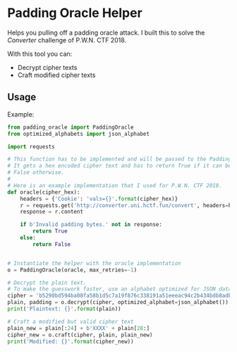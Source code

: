 # Padding Oracle Helper
Helps you pulling off a padding oracle attack. I built this to solve the *Converter* challenge of P.W.N. CTF 2018.

With this tool you can:
- Decrypt cipher texts
- Craft modified cipher texts

## Usage
Example:
```py
from padding_oracle import PaddingOracle
from optimized_alphabets import json_alphabet

import requests

# This function has to be implemented and will be passed to the PaddingOracle constructor.
# It gets a hex encoded cipher text and has to return True if it can be decrypted successfully,
# False otherwise.
# 
# Here is an example implementation that I used for P.W.N. CTF 2018.
def oracle(cipher_hex):
    headers = {'Cookie': 'vals={}'.format(cipher_hex)}
    r = requests.get('http://converter.uni.hctf.fun/convert', headers=headers)
    response = r.content

    if b'Invalid padding bytes.' not in response:
        return True
    else:
        return False


# Instantiate the helper with the oracle implementation
o = PaddingOracle(oracle, max_retries=-1)

# Decrypt the plain text.
# To make the guesswork faster, use an alphabet optimized for JSON data.
cipher = 'b5290bd594ba08fa58b1d5c7a19f876c338191a51eeeac94c2b434bdb8adbfb8596f996d6eddca93c059e3dc35f7bef36b57a5611250ec4528c11e1573799d2178c54c034b9ea8fda8ae9a4a41c67763'
plain, padding = o.decrypt(cipher, optimized_alphabet=json_alphabet())
print('Plaintext: {}'.format(plain))

# Craft a modified but valid cipher text
plain_new = plain[:24] + b'XXXX' + plain[28:]
cipher_new = o.craft(cipher, plain, plain_new)
print('Modified: {}'.format(cipher_new))
```
